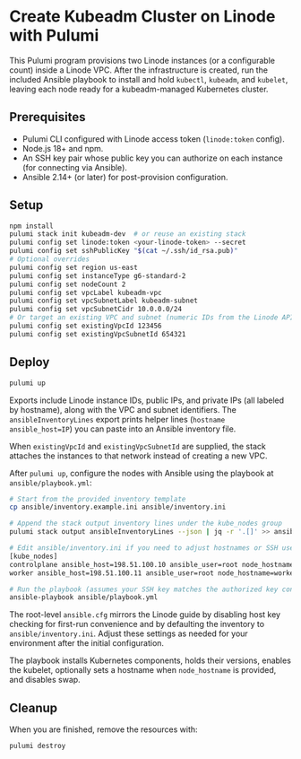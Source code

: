 # Create Kubeadm Cluster on Linode with Pulumi

This Pulumi program provisions two Linode instances (or a configurable count) inside a Linode VPC. After the infrastructure is created, run the included Ansible playbook to install and hold `kubectl`, `kubeadm`, and `kubelet`, leaving each node ready for a kubeadm-managed Kubernetes cluster.

## Prerequisites
- Pulumi CLI configured with Linode access token (`linode:token` config).
- Node.js 18+ and npm.
- An SSH key pair whose public key you can authorize on each instance (for connecting via Ansible).
- Ansible 2.14+ (or later) for post-provision configuration.

## Setup
```bash
npm install
pulumi stack init kubeadm-dev  # or reuse an existing stack
pulumi config set linode:token <your-linode-token> --secret
pulumi config set sshPublicKey "$(cat ~/.ssh/id_rsa.pub)"
# Optional overrides
pulumi config set region us-east
pulumi config set instanceType g6-standard-2
pulumi config set nodeCount 2
pulumi config set vpcLabel kubeadm-vpc
pulumi config set vpcSubnetLabel kubeadm-subnet
pulumi config set vpcSubnetCidr 10.0.0.0/24
# Or target an existing VPC and subnet (numeric IDs from the Linode API/Cloud Manager)
pulumi config set existingVpcId 123456
pulumi config set existingVpcSubnetId 654321
```

## Deploy
```bash
pulumi up
```

Exports include Linode instance IDs, public IPs, and private IPs (all labeled by hostname), along with the VPC and subnet identifiers. The `ansibleInventoryLines` export prints helper lines (`hostname ansible_host=IP`) you can paste into an Ansible inventory file.

When `existingVpcId` and `existingVpcSubnetId` are supplied, the stack attaches the instances to that network instead of creating a new VPC.

After `pulumi up`, configure the nodes with Ansible using the playbook at `ansible/playbook.yml`:

```bash
# Start from the provided inventory template
cp ansible/inventory.example.ini ansible/inventory.ini

# Append the stack output inventory lines under the kube_nodes group
pulumi stack output ansibleInventoryLines --json | jq -r '.[]' >> ansible/inventory.ini

# Edit ansible/inventory.ini if you need to adjust hostnames or SSH users
[kube_nodes]
controlplane ansible_host=198.51.100.10 ansible_user=root node_hostname=controlplane
worker ansible_host=198.51.100.11 ansible_user=root node_hostname=worker

# Run the playbook (assumes your SSH key matches the authorized key configured above)
ansible-playbook ansible/playbook.yml
```

The root-level `ansible.cfg` mirrors the Linode guide by disabling host key checking for first-run convenience and by defaulting the inventory to `ansible/inventory.ini`. Adjust these settings as needed for your environment after the initial configuration.

The playbook installs Kubernetes components, holds their versions, enables the kubelet, optionally sets a hostname when `node_hostname` is provided, and disables swap.

## Cleanup
When you are finished, remove the resources with:
```bash
pulumi destroy
```
